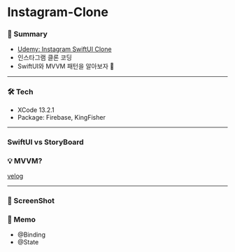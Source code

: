 # Instagram-Clone

### 📱 Summary
- [Udemy: Instagram SwiftUI Clone](https://www.udemy.com/course/instagram-swiftui-clone-mvvm-cloud-firestore/)
- 인스타그램 클론 코딩
- SwiftUI와 MVVM 패턴을 알아보자 🦋

---

### 🛠 Tech
- XCode 13.2.1
- Package: Firebase, KingFisher

---
### SwiftUI vs StoryBoard

### 💡 MVVM?
[velog](https://velog.io/@dayo2n/Swift-MVVM-패턴)

---

### 📸 ScreenShot

### 📌 Memo
- @Binding
- @State
